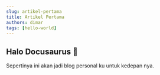 ```yaml
---
slug: artikel-pertama
title: Artikel Pertama
authors: dimar
tags: [hello-world]
---
```

## Halo Docusaurus 👋
Sepertinya ini akan jadi blog personal ku untuk kedepan nya.